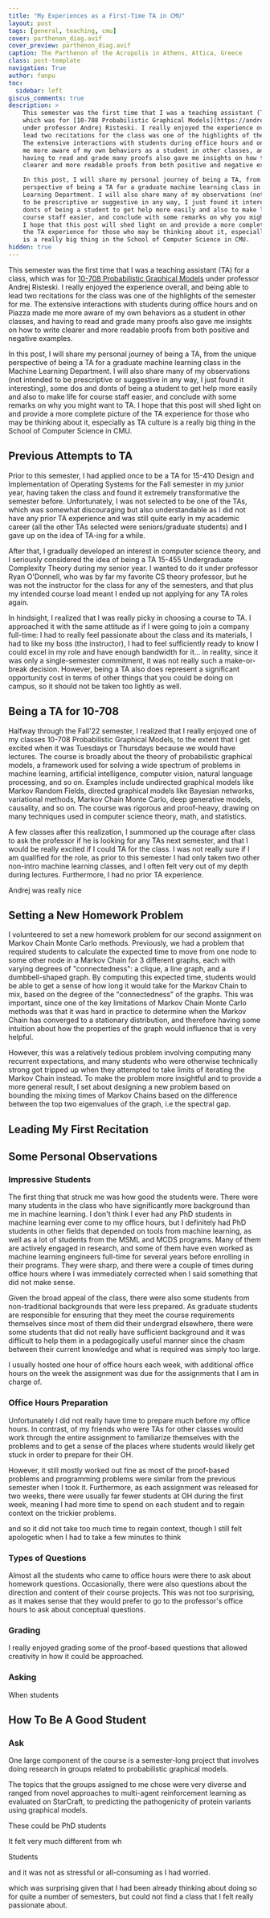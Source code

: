 ```yaml
---
title: "My Experiences as a First-Time TA in CMU"
layout: post
tags: [general, teaching, cmu]
cover: parthenon_diag.avif
cover_preview: parthenon_diag.avif
caption: The Parthenon of the Acropolis in Athens, Attica, Greece
class: post-template
navigation: True
author: fanpu
toc:
  sidebar: left
giscus_comments: true
description: >
    This semester was the first time that I was a teaching assistant (TA) for a class,
    which was for [10-708 Probabilistic Graphical Models](https://andrejristeski.github.io/10708-S23/)
    under professor Andrej Risteski. I really enjoyed the experience overall, and being able to
    lead two recitations for the class was one of the highlights of the semester for me. 
    The extensive interactions with students during office hours and on Piazza made
    me more aware of my own behaviors as a student in other classes, and
    having to read and grade many proofs also gave me insights on how to write
    clearer and more readable proofs from both positive and negative examples.

    In this post, I will share my personal journey of being a TA, from the unique
    perspective of being a TA for a graduate machine learning class in the Machine
    Learning Department. I will also share many of my observations (not intended
    to be prescriptive or suggestive in any way, I just found it interesting), some dos and
    donts of being a student to get help more easily and also to make life for
    course staff easier, and conclude with some remarks on why you might want to TA.
    I hope that this post will shed light on and provide a more complete picture of
    the TA experience for those who may be thinking about it, especially as TA culture
    is a really big thing in the School of Computer Science in CMU.
hidden: true
---
```

This semester was the first time that I was a teaching assistant (TA) for a
class, which was for [10-708 Probabilistic Graphical
Models](https://andrejristeski.github.io/10708-S23/) under professor Andrej
Risteski. I really enjoyed the experience overall, and being able to lead two
recitations for the class was one of the highlights of the semester for me.  The
extensive interactions with students during office hours and on Piazza made me
more aware of my own behaviors as a student in other classes, and having to read
and grade many proofs also gave me insights on how to write clearer and more
readable proofs from both positive and negative examples.

In this post, I will share my personal journey of being a TA, from the unique
perspective of being a TA for a graduate machine learning class in the Machine
Learning Department. I will also share many of my observations (not intended
to be prescriptive or suggestive in any way, I just found it interesting), some dos and
donts of being a student to get help more easily and also to make life for
course staff easier, and conclude with some remarks on why you might want to TA.
I hope that this post will shed light on and provide a more complete picture of
the TA experience for those who may be thinking about it, especially as TA culture
is a really big thing in the School of Computer Science in CMU.

## Previous Attempts to TA
Prior to this semester, I had applied once to be a TA for 15-410 Design and Implementation of 
Operating Systems for the Fall semester in my junior year, having taken the class
and found it extremely transformative the semester before. Unfortunately, I was
not selected to be one of the TAs, which was somewhat discouraging but also understandable
as I did not have any prior TA experience and was still quite early in my academic career
(all the other TAs selected were seniors/graduate students) and I gave up on the
idea of TA-ing for a while.

After that, I gradually developed an interest in computer science theory, and I seriously
considered the idea of being a TA 15-455 Undergraduate Complexity Theory during my senior
year. I wanted to do it under professor Ryan O'Donnell, who was by far my favorite
CS theory professor, but he was not the instructor for the class for any of the semesters,
and that plus my intended course load meant I ended up not applying for any TA roles again.

In hindsight, I realized that I was really picky in choosing a course to TA. 
I approached it with the same attitude as if I were going to join a company full-time: I had to
really feel passionate about the class and its materials, I had to like my boss
(the instructor), I had to feel sufficiently ready to know I could excel in my
role and have enough bandwidth for it... in reality, since it was only a
single-semester commitment, it was not really such a make-or-break decision. However,
being a TA also does represent a significant opportunity cost in terms of other things
that you could be doing on campus, so it should not be taken too lightly as well.

## Being a TA for 10-708
Halfway through the Fall'22 semester, I realized that I really enjoyed one of my
classes 10-708 Probabilistic Graphical Models, to the extent that I get excited
when it was Tuesdays or Thursdays because we would have lectures.  The course is
broadly about the theory of probabilistic graphical models, a framework used for
solving a wide spectrum of problems in machine learning, artificial
intelligence, computer vision, natural language processing, and so on. Examples
include undirected graphical models like Markov Random Fields, directed
graphical models like Bayesian networks, variational methods, Markov Chain Monte
Carlo, deep generative models, causality, and so on. The course was rigorous and
proof-heavy, drawing on many techniques used in computer science theory, math,
and statistics.

A few classes after this realization, I summoned up the courage after class to
ask the professor if he is looking for any TAs next semester, and that I would
be really excited if I could TA for the class. I was not really sure if I am
qualified for the role, as prior to this semester I had only taken two other
non-intro machine learning classes, and I often felt very out of my depth during
lectures. Furthermore, I had no prior TA experience. 

Andrej was really nice 

## Setting a New Homework Problem
I volunteered to set a new homework problem for our second assignment
on Markov Chain Monte Carlo methods. Previously, we had a problem
that required students to calculate the expected time to move 
from one node to some other node in a Markov Chain for 3 different graphs,
each with varying degrees of "connectedness": a clique, a line graph,
and a dumbbell-shaped graph. By computing this expected time,
students would be able to get a sense of how long it would take for
the Markov Chain to mix, based on the degree of the "connectedness" of the
graphs. This was important, since one of the key limitations of
Markov Chain Monte Carlo methods was that it was hard in practice to determine
when the Markov Chain has converged to a stationary distribution, and therefore
having some intuition about how the properties of the graph would influence that
is very helpful.

However, this was a relatively tedious problem involving computing many
recurrent expectations, and many students who were otherwise technically strong
got tripped up when they attempted to take limits of iterating the Markov Chain
instead. To make the problem more insightful and to provide a more general
result, I set about designing a new problem based on bounding
the mixing times of Markov Chains based on the difference between the
top two eigenvalues of the graph, i.e the spectral gap.



## Leading My First Recitation

## Some Personal Observations

### Impressive Students
The first thing that struck me was how good the students were. There were many
students in the class who have significantly more background than me in machine
learning. I don't think I ever had any PhD students in machine learning ever
come to my office hours, but I definitely had PhD students in other fields that
depended on tools from machine learning, as well as a lot of students from the MSML
and MCDS programs. Many of them are actively engaged in research,
and some of them have even worked as machine learning engineers full-time for
several years before enrolling in their programs. They were sharp, and there
were a couple of times during office hours where I was immediately corrected
when I said something that did not make sense.

Given the broad appeal of the class, there were also some students from
non-traditional backgrounds that were less prepared. As graduate students are
responsible for ensuring that they meet the course requirements themselves since
most of them did their undergrad elsewhere, there were some students that
did not really have sufficient background and it was difficult to help
them in a pedagogically useful manner since the chasm between their
current knowledge and what is required was simply too large.


I usually hosted one hour of office hours each week, with additional office
hours on the week the assignment was due for the assignments that I am in charge
of.

### Office Hours Preparation
Unfortunately I did not really have time to prepare much before my office hours.
In contrast, of my friends who were TAs for other classes would work through the entire
assignment to familiarize themselves with the problems and to get a sense of the
places where students would likely get stuck in order to prepare for their OH. 

However, it still mostly worked out fine as most of the proof-based problems
and programming problems were similar from the previous semester when I took it.
Furthermore, as
each assignment was released for two weeks, there were usually far fewer students
at OH during the first week, meaning I had more time to spend on each student
and to regain context on the trickier problems. 


and so it did not take too much time to regain context, though I still
felt apologetic when I had to take a few minutes to think 



### Types of Questions
Almost all the students who came to office hours were there to ask about
homework questions.  Occasionally, there were also questions about the direction
and content of their course projects. This was not too surprising,
as it makes sense that they would prefer to go to the professor's office hours
to ask about conceptual questions.

### Grading
I really enjoyed grading some of the proof-based questions that allowed creativity
in how it could be approached.

### Asking
When students 

## How To Be A Good Student

### Ask 


One large component of the
course is a semester-long project that involves doing research in groups related
to probabilistic graphical models.

<!-- I recall how when I was grading the student midway reports,  -->

The topics that the groups assigned to me chose were very diverse and
ranged from novel approaches to multi-agent reinforcement learning as evaluated
on StarCraft, to predicting the pathogenicity of protein variants using
graphical models. 


These could be PhD students

 It felt very much
different from wh


Students
<!-- We had a weekly hourly staff meeting, and used Slack for  -->



<!-- Back then, I was not entirely -->
<!-- sure whether he had a good impression of me, because I was always eating during class
(I had back-to-back classes before that and it was lunchtime) -->



<!-- (instead I took his classes 15-459 Quantum Computation and 15-751 A Theorist's Toolkit during
each of the semesters respectively), and I  -->


 and it was not as
stressful or all-consuming as I had worried. 



which was surprising given that I had been already thinking about doing so for quite
a number of semesters, but could not find a class that I felt really passionate about.


<!-- 
, which was surprising
given how it has been a while since I had wanted to try being a TA. -->